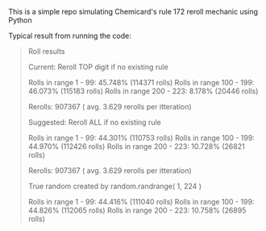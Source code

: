 This is a simple repo simulating Chemicard's rule 172 reroll mechanic using Python

Typical result from running the code:

> Roll results
> 
> Current:
> Reroll TOP digit if no existing rule
> 
>   Rolls in range 1 - 99:         45.748% (114371 rolls)
>   Rolls in range 100 - 199:      46.073% (115183 rolls)
>   Rolls in range 200 - 223:      8.178% (20446 rolls)
> 
>   Rerolls: 907367 ( avg. 3.629 rerolls per itteration)
> 
> 
> Suggested:
> Reroll ALL if no existing rule
> 
>   Rolls in range 1 - 99:         44.301% (110753 rolls)
>   Rolls in range 100 - 199:      44.970% (112426 rolls)
>   Rolls in range 200 - 223:      10.728% (26821 rolls)
> 
>   Rerolls: 907367 ( avg. 3.629 rerolls per itteration)
> 
> 
> True random created by random.randrange( 1, 224 )
> 
>   Rolls in range 1 - 99:         44.416% (111040 rolls)
>   Rolls in range 100 - 199:      44.826% (112065 rolls)
>   Rolls in range 200 - 223:      10.758% (26895 rolls)